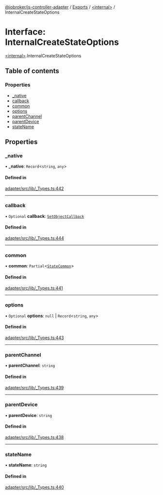 [@iobroker/js-controller-adapter](../README.md) / [Exports](../modules.md) / [\<internal\>](../modules/internal_.md) / InternalCreateStateOptions

# Interface: InternalCreateStateOptions

[\<internal\>](../modules/internal_.md).InternalCreateStateOptions

## Table of contents

### Properties

- [\_native](internal_.InternalCreateStateOptions.md#_native)
- [callback](internal_.InternalCreateStateOptions.md#callback)
- [common](internal_.InternalCreateStateOptions.md#common)
- [options](internal_.InternalCreateStateOptions.md#options)
- [parentChannel](internal_.InternalCreateStateOptions.md#parentchannel)
- [parentDevice](internal_.InternalCreateStateOptions.md#parentdevice)
- [stateName](internal_.InternalCreateStateOptions.md#statename)

## Properties

### \_native

• **\_native**: `Record`\<`string`, `any`\>

#### Defined in

[adapter/src/lib/_Types.ts:442](https://github.com/ioBroker/ioBroker.js-controller/blob/b50c5197/packages/adapter/src/lib/_Types.ts#L442)

___

### callback

• `Optional` **callback**: [`SetObjectCallback`](../modules/internal_.md#setobjectcallback)

#### Defined in

[adapter/src/lib/_Types.ts:444](https://github.com/ioBroker/ioBroker.js-controller/blob/b50c5197/packages/adapter/src/lib/_Types.ts#L444)

___

### common

• **common**: `Partial`\<[`StateCommon`](internal_.StateCommon.md)\>

#### Defined in

[adapter/src/lib/_Types.ts:441](https://github.com/ioBroker/ioBroker.js-controller/blob/b50c5197/packages/adapter/src/lib/_Types.ts#L441)

___

### options

• `Optional` **options**: ``null`` \| `Record`\<`string`, `any`\>

#### Defined in

[adapter/src/lib/_Types.ts:443](https://github.com/ioBroker/ioBroker.js-controller/blob/b50c5197/packages/adapter/src/lib/_Types.ts#L443)

___

### parentChannel

• **parentChannel**: `string`

#### Defined in

[adapter/src/lib/_Types.ts:439](https://github.com/ioBroker/ioBroker.js-controller/blob/b50c5197/packages/adapter/src/lib/_Types.ts#L439)

___

### parentDevice

• **parentDevice**: `string`

#### Defined in

[adapter/src/lib/_Types.ts:438](https://github.com/ioBroker/ioBroker.js-controller/blob/b50c5197/packages/adapter/src/lib/_Types.ts#L438)

___

### stateName

• **stateName**: `string`

#### Defined in

[adapter/src/lib/_Types.ts:440](https://github.com/ioBroker/ioBroker.js-controller/blob/b50c5197/packages/adapter/src/lib/_Types.ts#L440)
